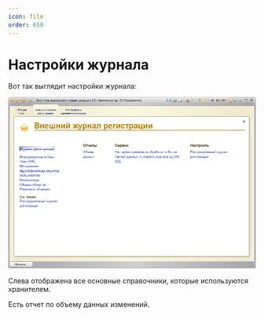 ```yaml
---
icon: file
order: 650
---
```


# Настройки журнала
Вот так выглядит настройки журнала:

![Настройка внешнего журнала](static/01_НастройкаЖурнала.png)

Слева отображена все основные справочники, которые используются хранителем.

Есть отчет по объему данных изменений.